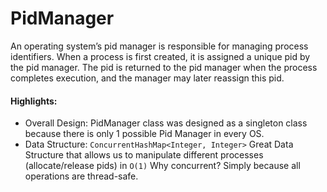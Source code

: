 # PidManager
An operating system’s pid manager is responsible for managing process identifiers. When a process is first created, it is assigned a unique pid by the pid manager. The pid is returned to the pid manager when the process completes execution, and the manager may later reassign this pid.

#### Highlights: 

- Overall Design: PidManager class was designed as a singleton class because there is only 1 possible Pid Manager in every OS.
- Data Structure: `ConcurrentHashMap<Integer, Integer>` Great Data Structure that allows us to manipulate different processes (allocate/release pids)  in `O(1)` Why concurrent? Simply because all operations are thread-safe. 
